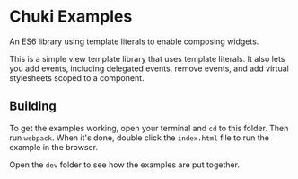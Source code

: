Chuki Examples
==============

An ES6 library using template literals to enable composing widgets.

This is a simple view template library that uses template literals. It also lets you add events, including delegated events, remove events, and add virtual stylesheets scoped to a component.

Building
--------

To get the examples working, open your terminal and  `cd` to this folder. Then run `webpack`. When it's done, double click the `index.html` file to run the example in the browser. 

Open the `dev` folder to see how the examples are put together.
